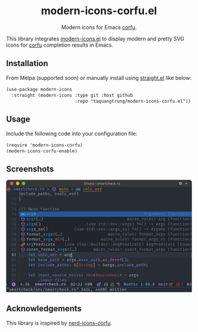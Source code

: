 <div align="center">

# modern-icons-corfu.el

Modern icons for Emacs [corfu](https://github.com/minad/corfu).

</div>

This library integrates [modern-icons.el](https://github.com/taquangtrung/modern-icons.el) to display modern and pretty SVG icons for [corfu](https://github.com/minad/corfu) completion results in Emacs.

## Installation

From Melpa (supported soon) or manually install using [straight.el](https://github.com/radian-software/straight.el) like below:

```elisp
(use-package modern-icons
  :straight (modern-icons :type git :host github
                          :repo "taquangtrung/modern-icons-corfu.el"))
```

## Usage

Include the following code into your configuration file:

```elisp
(require 'modern-icons-corfu)
(modern-icons-corfu-enable)
```

## Screenshots

<p align="center">
  <img width="600" alt="Modern icons for Corfu" src="screenshots/modern-icons-corfu.png"/>
</p>

## Acknowledgements

This library is inspired by [nerd-icons-corfu](https://github.com/LuigiPiucco/nerd-icons-corfu).
